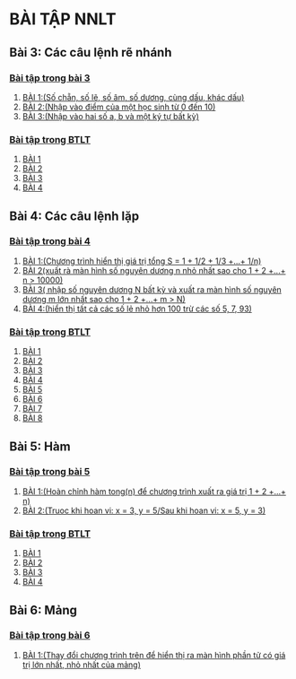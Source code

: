 # BÀI TẬP NNLT
## Bài 3: Các câu lệnh rẽ nhánh
### [Bài tập trong bài 3](https://hoctructuyencntt.github.io/NNLT/Bai03.html)
1. [BÀI 1:(Số chẵn, số lẽ, số âm, số dương, cùng dấu, khác dấu)](https://www.jdoodle.com/embed/v0/5wji)
2. [BÀI 2:(Nhập vào điểm của một học sinh từ 0 đến 10)](https://www.jdoodle.com/embed/v0/5ASx)
3. [BÀI 3:(Nhập vào hai số a, b và một ký tự bất kỳ)](https://www.jdoodle.com/embed/v0/5ASc)
### [Bài tập trong BTLT](https://hoctructuyencntt.github.io/NNLT/Baitap.html)
1. [BÀI 1](https://www.jdoodle.com/embed/v0/5BuH)
2. [BÀI 2](https://www.jdoodle.com/embed/v0/5Cpf)
3. [BÀI 3](https://www.jdoodle.com/embed/v0/5Cpy)
4. [BÀI 4](https://www.jdoodle.com/embed/v0/5CpI)
## Bài 4: Các câu lệnh lặp
### [Bài tập trong bài 4](https://hoctructuyencntt.github.io/NNLT/Bai04.html)
1. [BÀI 1:(Chương trình hiển thị giá trị tổng S = 1 + 1/2 + 1/3 +...+ 1/n)](https://www.jdoodle.com/embed/v0/5wvs)
2. [BÀI 2(xuất rà màn hình số nguyên dương n nhỏ nhất sao cho 1 + 2 +...+ n > 10000)](https://www.jdoodle.com/embed/v0/5xXZ)
3. [BÀI 3( nhập số nguyên dương N bất kỳ và xuất ra màn hình số nguyên dương m lớn nhất sao cho 1 + 2 +...+ m > N)](https://www.jdoodle.com/embed/v0/5Dzj)
4. [BÀI 4:(hiển thị tất cả các số lẻ nhỏ hơn 100 trừ các số 5, 7, 93)](https://www.jdoodle.com/embed/v0/5DeP)
### [Bài tập trong BTLT](https://hoctructuyencntt.github.io/NNLT/Baitap.html)
1. [BÀI 1](https://www.jdoodle.com/embed/v0/5DzE)
2. [BÀI 2](https://www.jdoodle.com/embed/v0/5xXZ)
3. [BÀI 3](https://www.jdoodle.com/embed/v0/5DAv)
4. [BÀI 4](https://www.jdoodle.com/embed/v0/5DAJ)
5. [BÀI 5](https://www.jdoodle.com/embed/v0/5DBh)
6. [BÀI 6](https://www.jdoodle.com/embed/v0/5Ee1)
7. [BÀI 7](https://www.jdoodle.com/embed/v0/5EeQ)
8. [BÀI 8](https://www.jdoodle.com/embed/v0/5DbP)
## Bài 5: Hàm
### [Bài tập trong bài 5](https://hoctructuyencntt.github.io/NNLT/Bai05.html)
1. [BÀI 1:(Hoàn chỉnh hàm tong(n) để chương trình xuất ra giá trị 1 + 2 +...+ n)](https://www.jdoodle.com/embed/v0/5Exu)
2. [BÀI 2:(Truoc khi hoan vi: x = 3, y = 5/Sau khi hoan vi: x = 5, y = 3)](https://www.jdoodle.com/embed/v0/5Ey2)
### [Bài tập trong BTLT](https://hoctructuyencntt.github.io/NNLT/Baitap.html)
1. [BÀI 1]()
2. [BÀI 2]()
3. [BÀI 3]()
4. [BÀI 4]()
## Bài 6: Mảng
### [Bài tập trong bài 6](https://hoctructuyencntt.github.io/NNLT/Bai06.html)
1. [BÀI 1:(Thay đổi chương trình trên để hiển thị ra màn hình phần tử có giá trị lớn nhất, nhỏ nhất của mảng)](https://www.jdoodle.com/embed/v0/5EzS)
